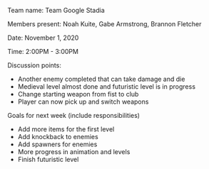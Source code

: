 Team name: Team Google Stadia

Members present: Noah Kuite, Gabe Armstrong, Brannon Fletcher

Date: November 1, 2020

Time: 2:00PM - 3:00PM

Discussion points:

 - Another enemy completed that can take damage and die
 - Medieval level almost done and futuristic level is in progress
 - Change starting weapon from fist to club
 - Player can now pick up and switch weapons

Goals for next week (include responsibilities)

 - Add more items for the first level
 - Add knockback to enemies
 - Add spawners for enemies
 - More progress in animation and levels
 - Finish futuristic level

